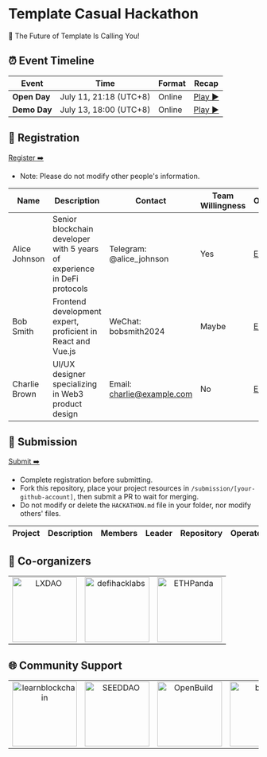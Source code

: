 # Template Casual Hackathon

<!-- [English](/docs/README_EN-US.md) | [简体中文](/docs/README_ZH-CN.md) -->

🧬 The Future of Template Is Calling You!


## ⏰ Event Timeline

| Event           | Time                  | Format    | Recap                |
| --------------- | --------------------- | --------- | ------------------------------ |
| **Open Day**  | July 11, 21:18 (UTC+8) | Online | [Play ▶️](https://example.com/) |
| **Demo Day** | July 13, 18:00 (UTC+8) | Online |   [Play ▶️](https://example.com/)  |


## 📝 Registration

<!-- Registration link start -->
[Register ➡️](https://github.com/CasualHackathon/Template/issues/new?title=Registration%20-%20%5BYour%20Name%20Here%5D&body=%23%23%20Registration%20Form%0A%0A%3E%20%F0%9F%93%9D%20**Please%20replace%20%22%5BYour%20Name%20Here%5D%22%20in%20the%20title%20above%20with%20your%20actual%20name%2C%20then%20fill%20in%20the%20content%20after%20each%20%3E%20arrow%20below.**%0A%0A**Name**%20(Please%20enter%20your%20full%20name)%0A%3E%0A%0A**Description**%20(Brief%20personal%20introduction%20including%20skills%20and%20experience)%0A%3E%0A%0A**Contact**%20(Format%3A%20Contact%20Method%3A%20Contact%20Account%2C%20e.g.%2C%20Telegram%3A%20%40username%2C%20WeChat%3A%20username%2C%20Email%3A%20email%40example.com)%0A%3E%0A%0A**Wallet%20Address**%20(Your%20wallet%20address%20or%20ENS%20domain%20on%20Ethereum%20mainnet)%0A%3E%0A%0A**Team%20Willingness**%20(Choose%20one%3A%20Yes%20%7C%20No%20%7C%20Maybe)%0A%3E)
<!-- Registration link end -->

- Note: Please do not modify other people's information.

<!-- Registration start -->
| Name | Description | Contact | Team Willingness | Operate |
| ---- | ----------- | ------- | ---------------- | ------- |
| Alice Johnson | Senior blockchain developer with 5 years of experience in DeFi protocols | Telegram: @alice_johnson | Yes | [Edit](https://github.com/CasualHackathon/Template/issues/new?title=Registration%20-%20Alice%20Johnson&body=%23%20BiscuitCoder%0A%0A**Name%5B%E5%A7%93%E5%90%8D%5D**%3A%20Alice%20%20%0A**Description%5B%E4%B8%AA%E4%BA%BA%E4%BB%8B%E7%BB%8D%5D**%3A%20%E6%88%91%E6%98%AF%E4%B8%80%E4%B8%AA%E7%BB%8F%E9%AA%8C%E4%B8%B0%E5%AF%8C%E7%9A%84%E5%90%88%E7%BA%A6%E5%BC%80%E5%8F%91%EF%BC%8C%E6%88%91%E8%BF%98%E4%BC%9A%E5%89%8D%E7%AB%AF%20%20%0A**ContactMethod%5B%E8%81%94%E7%B3%BB%E6%96%B9%E5%BC%8F%5D**%3A%20X%20%20%0A**Contact%5B%E8%81%94%E7%B3%BB%E8%B4%A6%E5%8F%B7%5D**%3A%20alicexxx%0A) |
| Bob Smith | Frontend development expert, proficient in React and Vue.js | WeChat: bobsmith2024 | Maybe | [Edit](https://github.com/CasualHackathon/Template/issues/new?title=Registration%20-%20Bob%20Smith&body=%23%23%20Registration%20Form%0A%0A**Name%3A**%20Alice%20Johnson%0A%0A---%0A%0A**Description%3A**%20%E8%B5%84%E6%B7%B1%E5%8C%BA%E5%9D%97%E9%93%BE%E5%BC%80%E5%8F%91%E8%80%85%EF%BC%8C%E4%B8%93%E6%B3%A8%E4%BA%8EDeFi%E5%8D%8F%E8%AE%AE%E5%BC%80%E5%8F%91%0A%0A---%0A%0A**Contact%3A**%20Telegram%3A%20%40alice_johnson%0A%0A---%0A%0A**Wallet%20Address%3A**%200x742d35Cc6634C0532925a3b8D4C9db96C4b4d8b6%0A%0A---%0A%0A**Team%20Willingness%3A**%20Yes%0A%0A---) |
| Charlie Brown | UI/UX designer specializing in Web3 product design | Email: charlie@example.com | No | [Edit](https://github.com/CasualHackathon/Template/issues/new?title=Registration%20-%20Charlie%20Brown&body=%23%20alice-johnson%0A%0A**Name%3A**%0AAlice%20Johnson%0A%0A**Description%3A**%0A%E8%B5%84%E6%B7%B1%E5%8C%BA%E5%9D%97%E9%93%BE%E5%BC%80%E5%8F%91%E8%80%85%EF%BC%8C%E4%B8%93%E6%B3%A8%E4%BA%8EDeFi%E5%8D%8F%E8%AE%AE%E5%BC%80%E5%8F%91%EF%BC%8C%E6%9C%895%E5%B9%B4Solidity%E7%BB%8F%E9%AA%8C%0A%0A**Contact%3A**%0ATelegram%3A%20%40alice_johnson%0A%0A**Wallet%20Address%3A**%0A0x742d35Cc6634C0532925a3b8D4C9db96C4b4d8b6%0A%0A**Team%20Willingness%3A**%0AYes%0A) |

<!-- Registration end -->


## 🎯 Submission

<!-- Submission link start -->

[Submit ➡️](https://github.com/CasualHackathon/Template/issues/new?title=Submission%20-%20%5BYour%20Project%20Name%20Here%5D&body=%23%23%20Project%20Submission%20Form%0A%0A%3E%20%F0%9F%93%9D%20**Please%20replace%20%22%5BYour%20Project%20Name%20Here%5D%22%20in%20the%20title%20above%20with%20your%20actual%20project%20name%2C%20then%20fill%20in%20the%20content%20after%20each%20%3E%20arrow%20below.**%0A%0A**Project%20Name**%20(Enter%20your%20project%20name)%0A%3E%0A%0A**Project%20Description**%20(Brief%20description%20about%20your%20project%20in%20one%20sentence)%0A%3E%0A%0A**Project%20Members**%20(List%20all%20team%20members%2C%20comma-separated)%0A%3E%0A%0A**Project%20Leader**%20(Project%20leader%20name)%0A%3E%0A%0A**Repository%20URL**%20(Open%20source%20repository%20URL%20-%20project%20must%20be%20open%20source)%0A%3E)

<!-- Submission link end -->

- Complete registration before submitting.
- Fork this repository, place your project resources in `/submission/[your-github-account]`, then submit a PR to wait for merging.
- Do not modify or delete the `HACKATHON.md` file in your folder, nor modify others' files.

<!-- Submission start -->
| Project | Description | Members | Leader | Repository | Operate |
| ----------- | ----------------- | -------------- | ------- | ---------- | -------- |

<!-- Submission end -->


## 🤝 Co-organizers


<table>
    <tr>
        <td  align="center" valign="middle">
            <a href="https://lxdao.io/" target="_blank">
                <img src="./materials/images/LXDAO.png" alt="LXDAO" width="130" />
            </a>
        </td>
         <td align="center" valign="middle">
            <a href="https://defihacklabs.io/" target="_blank">
                <img src="./materials/images/defihacklabs.png" alt="defihacklabs" width="130" />
            </a>
        </td>
        <td  align="center" valign="middle">
            <a href="https://ethpanda.org/" target="_blank">
                <img src="./materials/images/ETHPanda.png" alt="ETHPanda" width="130" />
            </a>
        </td>
    </tr>
</table>

## 🌐 Community Support

<table>
    <tr>
        <td align="center" valign="middle">
            <a href="https://learnblockchain.cn/" target="_blank">
                <img src="./materials/images/learnblockchain.png" alt="learnblockchain" width="130" />
            </a>
        </td>
        <td align="center" valign="middle">
            <a href="https://seedao.xyz/" target="_blank">
                <img src="./materials/images/SEEDDAO.png" alt="SEEDDAO" width="130" />
            </a>
        </td>
        <td align="center" valign="middle">
            <a href="https://openbuild.xyz/" target="_blank">
                <img src="./materials/images/OpenBuild.png" alt="OpenBuild" width="130" />
            </a>
        </td>
        <td align="center" valign="middle">
            <a href="https://x.com/BUPT3DAO" target="_blank">
                <img src="./materials/images/imagesbupt3.png" alt="bupt3" width="130" />
            </a>
        </td>
        <td align="center" valign="middle">
            <a href="https://x.com/THUBA_DAO/" target="_blank">
                <img src="./materials/images/thuba.png" alt="THUBA_DAO" width="130" />
            </a>
        </td>
    </tr>
</table>